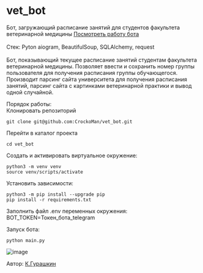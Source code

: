 # vet_bot
Бот, загружающий расписание занятий для студентов факультета ветеринарной медицины [Посмотреть работу бота](https://t.me/VmSuperBot) </br></br>
Стек: Pyton aiogram, BeautifulSoup, SQLAlchemy, request</br></br>
Бот, показывающий текущее расписание занятий студентам факультета 
ветеринарной медицины. Позволяет ввести и сохранить номер группы 
пользователя для получения расписания группы обучающегося. Производит парсинг 
сайта университета для получения расписания занятий, парсинг сайта с 
картинками ветеринарной практики и вывод одной случайной.</br>


Порядок работы:</br>
Клонировать репозиторий</br>
```
git clone git@github.com:CrockoMan/vet_bot.git
```

Перейти в каталог проекта

```
cd vet_bot
```

Создать и активировать виртуальное окружение:

```
python3 -m venv venv
source venv/scripts/activate
```

Установить зависимости:

```
python3 -m pip install --upgrade pip
pip install -r requirements.txt
```
Заполнить файл .env переменных окружения:</br>
BOT_TOKEN=Токен_бота_telegram</br>

Запуск бота:
```
python main.py
```
![image](https://github.com/CrockoMan/vet_bot/assets/125302139/88b18fb0-afb9-466d-93dc-ae57f64737c8)

 Автор: [К.Гурашкин](https://github.com/CrockoMan)
